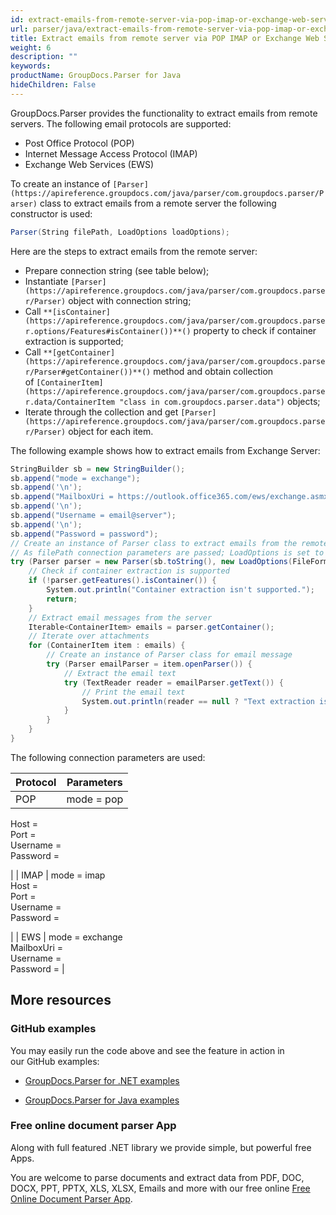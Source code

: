 ```yaml
---
id: extract-emails-from-remote-server-via-pop-imap-or-exchange-web-services-protocols
url: parser/java/extract-emails-from-remote-server-via-pop-imap-or-exchange-web-services-protocols
title: Extract emails from remote server via POP IMAP or Exchange Web Services protocols
weight: 6
description: ""
keywords: 
productName: GroupDocs.Parser for Java
hideChildren: False
---
```

GroupDocs.Parser provides the functionality to extract emails from remote servers. The following email protocols are supported:

*   Post Office Protocol (POP)
*   Internet Message Access Protocol (IMAP)
*   Exchange Web Services (EWS)

To create an instance of `[Parser](https://apireference.groupdocs.com/java/parser/com.groupdocs.parser/Parser)` class to extract emails from a remote server the following constructor is used:

```csharp
Parser(String filePath, LoadOptions loadOptions);

```

Here are the steps to extract emails from the remote server:

*   Prepare connection string (see table below);
*   Instantiate `[Parser](https://apireference.groupdocs.com/java/parser/com.groupdocs.parser/Parser)` object with connection string;
*   Call `**[isContainer](https://apireference.groupdocs.com/java/parser/com.groupdocs.parser.options/Features#isContainer())**()`  property to check if container extraction is supported;
*   Call `**[getContainer](https://apireference.groupdocs.com/java/parser/com.groupdocs.parser/Parser#getContainer())**()` method and obtain collection of `[ContainerItem](https://apireference.groupdocs.com/java/parser/com.groupdocs.parser.data/ContainerItem "class in com.groupdocs.parser.data")` objects;
*   Iterate through the collection and get `[Parser](https://apireference.groupdocs.com/java/parser/com.groupdocs.parser/Parser)` object for each item.

The following example shows how to extract emails from Exchange Server:

```csharp
StringBuilder sb = new StringBuilder();
sb.append("mode = exchange");
sb.append('\n');
sb.append("MailboxUri = https://outlook.office365.com/ews/exchange.asmx");
sb.append('\n');
sb.append("Username = email@server");
sb.append('\n');
sb.append("Password = password");
// Create an instance of Parser class to extract emails from the remote server
// As filePath connection parameters are passed; LoadOptions is set to Email file format
try (Parser parser = new Parser(sb.toString(), new LoadOptions(FileFormat.Email))) {
    // Check if container extraction is supported
    if (!parser.getFeatures().isContainer()) {
        System.out.println("Container extraction isn't supported.");
        return;
    }
    // Extract email messages from the server
    Iterable<ContainerItem> emails = parser.getContainer();
    // Iterate over attachments
    for (ContainerItem item : emails) {
        // Create an instance of Parser class for email message
        try (Parser emailParser = item.openParser()) {
            // Extract the email text
            try (TextReader reader = emailParser.getText()) {
                // Print the email text
                System.out.println(reader == null ? "Text extraction isn't supported." : reader.readToEnd());
            }
        }
    }
} 
```

The following connection parameters are used:

| Protocol | Parameters |
| --- | --- |
| POP | mode = pop  
Host = <url>  
Port = <port>  
Username = <user-name>  
Password = <password>  
  
 |
| IMAP | mode = imap  
Host = <url>  
Port = <port>  
Username = <user-name>  
Password = <password>  
  
 |
| EWS | mode = exchange  
MailboxUri = <url>  
Username = <user-name>  
Password = <password>
 |

## More resources

### GitHub examples

You may easily run the code above and see the feature in action in our GitHub examples:

*   [GroupDocs.Parser for .NET examples](https://github.com/groupdocs-parser/GroupDocs.Parser-for-.NET)
    
*   [GroupDocs.Parser for Java examples](https://github.com/groupdocs-parser/GroupDocs.Parser-for-Java)
    

### Free online document parser App

Along with full featured .NET library we provide simple, but powerful free Apps.

You are welcome to parse documents and extract data from PDF, DOC, DOCX, PPT, PPTX, XLS, XLSX, Emails and more with our free online [Free Online Document Parser App](https://products.groupdocs.app/parser).
